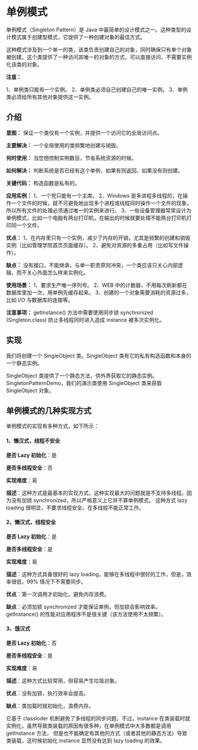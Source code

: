 # 单例模式
单例模式（Singleton Pattern）是 Java 中最简单的设计模式之一。这种类型的设计模式属于创建型模式，它提供了一种创建对象的最佳方式。

这种模式涉及到一个单一的类，该类负责创建自己的对象，同时确保只有单个对象被创建。这个类提供了一种访问其唯一的对象的方式，可以直接访问，不需要实例化该类的对象。

__注意：__

1、单例类只能有一个实例。
2、单例类必须自己创建自己的唯一实例。
3、单例类必须给所有其他对象提供这一实例。

## 介绍
__意图：__ 保证一个类仅有一个实例，并提供一个访问它的全局访问点。

__主要解决：__ 一个全局使用的类频繁地创建与销毁。

__何时使用：__ 当您想控制实例数目，节省系统资源的时候。

__如何解决：__ 判断系统是否已经有这个单例，如果有则返回，如果没有则创建。

__关键代码：__ 构造函数是私有的。

__应用实例：__ 1、一个党只能有一个主席。 2、Windows 是多进程多线程的，在操作一个文件的时候，就不可避免地出现多个进程或线程同时操作一个文件的现象，所以所有文件的处理必须通过唯一的实例来进行。 3、一些设备管理器常常设计为单例模式，比如一个电脑有两台打印机，在输出的时候就要处理不能两台打印机打印同一个文件。

__优点：__ 1、在内存里只有一个实例，减少了内存的开销，尤其是频繁的创建和销毁实例（比如管理学院首页页面缓存）。 2、避免对资源的多重占用（比如写文件操作）。

__缺点：__ 没有接口，不能继承，与单一职责原则冲突，一个类应该只关心内部逻辑，而不关心外面怎么样来实例化。

__使用场景：__ 1、要求生产唯一序列号。 2、WEB 中的计数器，不用每次刷新都在数据库里加一次，用单例先缓存起来。 3、创建的一个对象需要消耗的资源过多，比如 I/O 与数据库的连接等。

__注意事项：__ getInstance() 方法中需要使用同步锁 synchronized (Singleton.class) 防止多线程同时进入造成 instance 被多次实例化。

## 实现
我们将创建一个 SingleObject 类。SingleObject 类有它的私有构造函数和本身的一个静态实例。

SingleObject 类提供了一个静态方法，供外界获取它的静态实例。SingletonPatternDemo，我们的演示类使用 SingleObject 类来获取 SingleObject 对象。

## 单例模式的几种实现方式
单例模式的实现有多种方式，如下所示：
#### 1、懒汉式，线程不安全
__是否 Lazy 初始化__：是

__是否多线程安全__：否

__实现难度__：易

__描述__：这种方式是最基本的实现方式，这种实现最大的问题就是不支持多线程。因为没有加锁 synchronized，所以严格意义上它并不算单例模式。
这种方式 lazy loading 很明显，不要求线程安全，在多线程不能正常工作。

#### 2、懒汉式，线程安全
__是否 Lazy 初始化__：是

__是否多线程安全__：是

__实现难度__：易

__描述__：这种方式具备很好的 lazy loading，能够在多线程中很好的工作，但是，效率很低，99% 情况下不需要同步。

__优点__：第一次调用才初始化，避免内存浪费。

__缺点__：必须加锁 synchronized 才能保证单例，但加锁会影响效率。getInstance() 的性能对应用程序不是很关键（该方法使用不太频繁）。

#### 3、饿汉式
__是否 Lazy 初始化__：否

__是否多线程安全__：是

__实现难度__：易

__描述__：这种方式比较常用，但容易产生垃圾对象。

__优点__：没有加锁，执行效率会提高。

__缺点__：类加载时就初始化，浪费内存。

它基于 classloder 机制避免了多线程的同步问题，不过，instance 在类装载时就实例化，虽然导致类装载的原因有很多种，在单例模式中大多数都是调用 getInstance 方法， 但是也不能确定有其他的方式（或者其他的静态方法）导致类装载，这时候初始化 instance 显然没有达到 lazy loading 的效果。
